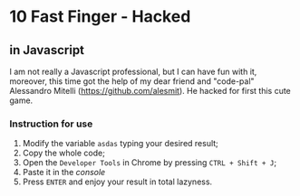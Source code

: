 # 10 Fast Finger - Hacked
## in Javascript

I am not really a Javascript professional, but I can have fun with it, moreover, this time got the help of my dear friend and "code-pal" Alessandro Mitelli (https://github.com/alesmit). He hacked for first this cute game.

### Instruction for use

1. Modify the variable `asdas` typing your desired result;
2. Copy the whole code;
3. Open the `Developer Tools` in Chrome by pressing `CTRL + Shift + J`;
4. Paste it in the *console*
5. Press `ENTER` and enjoy your result in total lazyness.
